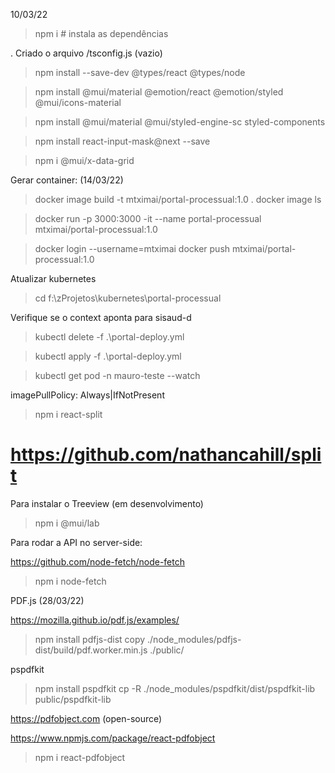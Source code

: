10/03/22

> npm i   # instala as dependências

. Criado o arquivo /tsconfig.js (vazio)

> npm install --save-dev @types/react @types/node

> npm install @mui/material @emotion/react @emotion/styled @mui/icons-material

> npm install @mui/material @mui/styled-engine-sc styled-components

> npm install react-input-mask@next --save

> npm i @mui/x-data-grid


Gerar container: (14/03/22)

  > docker image build -t mtximai/portal-processual:1.0 .
  > docker image ls

  > docker run -p 3000:3000 -it --name portal-processual mtximai/portal-processual:1.0

  > docker login --username=mtximai
  > docker push mtximai/portal-processual:1.0

Atualizar kubernetes

  > cd f:\zProjetos\kubernetes\portal-processual

  Verifique se o context aponta para sisaud-d

  > kubectl delete -f .\portal-deploy.yml
  
  > kubectl apply -f .\portal-deploy.yml

  > kubectl get pod -n mauro-teste --watch

  imagePullPolicy: Always|IfNotPresent


> npm i react-split
  # https://github.com/nathancahill/split


Para instalar o Treeview (em desenvolvimento)

  > npm i @mui/lab

Para rodar a API no server-side:
  
  https://github.com/node-fetch/node-fetch

  > npm i node-fetch

PDF.js (28/03/22)
  
  https://mozilla.github.io/pdf.js/examples/

  > npm install pdfjs-dist
  > copy ./node_modules/pdfjs-dist/build/pdf.worker.min.js ./public/

pspdfkit

  > npm install pspdfkit
  > cp -R ./node_modules/pspdfkit/dist/pspdfkit-lib public/pspdfkit-lib



https://pdfobject.com  (open-source)

https://www.npmjs.com/package/react-pdfobject

> npm i react-pdfobject


